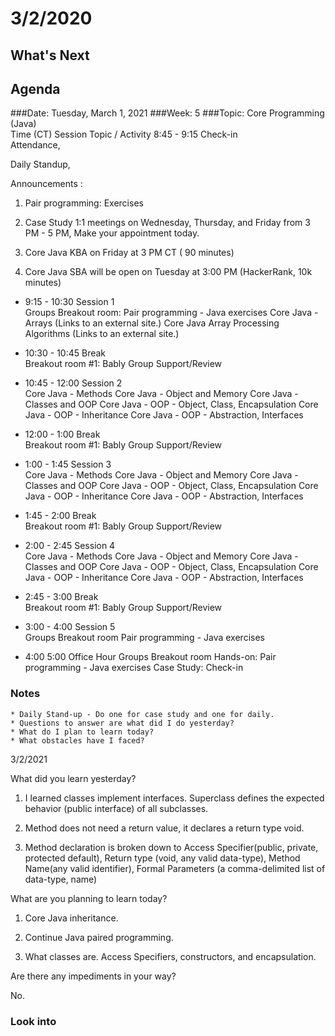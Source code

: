 # 3/2/2020 
## What's Next
###
## Agenda	
###Date:	Tuesday, March 1, 2021
###Week:	 5 
###Topic: Core Programming (Java)  
Time	(CT)	Session 	Topic / Activity
8:45	-	9:15	Check-in	
Attendance,

Daily Standup,

Announcements :

1. Pair programming: Exercises 

2. Case Study 1:1 meetings on Wednesday, Thursday, and Friday from 3 PM - 5 PM, Make your appointment today.

3. Core Java KBA on Friday at 3 PM CT ( 90 minutes)

4. Core Java SBA will be open on Tuesday at 3:00 PM (HackerRank, 10k minutes)

- 9:15	-	10:30	Session 1	
Groups Breakout room: Pair programming -  Java exercises
Core Java - Arrays (Links to an external site.)                                                                                                          Core Java Array Processing Algorithms (Links to an external site.)

- 10:30	-	10:45	Break	
Breakout room #1: Bably
Group Support/Review

- 10:45	-	12:00	Session 2	
Core Java - Methods
Core Java - Object and Memory
Core Java - Classes and OOP
Core Java - OOP - Object, Class, Encapsulation
Core Java - OOP - Inheritance
Core Java - OOP - Abstraction, Interfaces                                       

- 12:00	-	1:00	Break	
Breakout room #1: Bably
Group Support/Review

- 1:00	-	1:45	Session 3	
Core Java - Methods
Core Java - Object and Memory
Core Java - Classes and OOP
Core Java - OOP - Object, Class, Encapsulation
Core Java - OOP - Inheritance
Core Java - OOP - Abstraction, Interfaces                                       

- 1:45	-	2:00	Break	
Breakout room #1: Bably
Group Support/Review

- 2:00	-	2:45	Session 4	
Core Java - Methods
Core Java - Object and Memory
Core Java - Classes and OOP
Core Java - OOP - Object, Class, Encapsulation
Core Java - OOP - Inheritance
Core Java - OOP - Abstraction, Interfaces                                       

- 2:45	-	3:00	Break	
Breakout room #1: Bably
Group Support/Review

- 3:00	-	4:00	Session 5	
Groups Breakout room
Pair programming - Java exercises

- 4:00	 	5:00	Office Hour	
Groups Breakout room
Hands-on: Pair programming -  Java exercises
Case Study: Check-in

### Notes

	* Daily Stand-up - Do one for case study and one for daily.
	* Questions to answer are what did I do yesterday?
	* What do I plan to learn today?
	* What obstacles have I faced?

3/2/2021

What did you learn yesterday? 

1. I learned classes implement interfaces. Superclass defines the expected behavior (public interface) of all subclasses.

2. Method does not need a return value, it declares a return type void.

3. Method declaration is broken down to Access Specifier(public, private, protected default), Return type (void, any valid data-type), Method Name(any valid identifier), Formal Parameters (a comma-delimited list of data-type, name)

What are you planning to learn today?

1. Core Java inheritance.

2. Continue Java paired programming.

3. What classes are. Access Specifiers, constructors, and encapsulation.

Are there any impediments in your way?

No.

### Look into